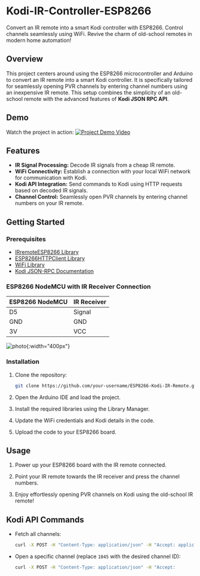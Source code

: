 # Kodi-IR-Controller-ESP8266
Convert an IR remote into a smart Kodi controller with ESP8266. Control channels seamlessly using WiFi. Revive the charm of old-school remotes in modern home automation!

## Overview

This project centers around using the ESP8266 microcontroller and Arduino to convert an IR remote into a smart Kodi controller. It is specifically tailored for seamlessly opening PVR channels by entering channel numbers using an inexpensive IR remote. This setup combines the simplicity of an old-school remote with the advanced features of **Kodi JSON RPC API**.

## Demo

Watch the project in action: [![Project Demo Video](https://img.youtube.com/vi/5jyfP5IJLSQ/0.jpg)](https://youtube.com/watch?v=5jyfP5IJLSQ&si=xKSJFhQx0Yml8SYH)

## Features

- **IR Signal Processing:** Decode IR signals from a cheap IR remote.
- **WiFi Connectivity:** Establish a connection with your local WiFi network for communication with Kodi.
- **Kodi API Integration:** Send commands to Kodi using HTTP requests based on decoded IR signals.
- **Channel Control:** Seamlessly open PVR channels by entering channel numbers on your IR remote.

## Getting Started

### Prerequisites

- [IRremoteESP8266 Library](https://github.com/crankyoldgit/IRremoteESP8266)
- [ESP8266HTTPClient Library](https://github.com/esp8266/Arduino/tree/master/libraries/ESP8266HTTPClient)
- [WiFi Library](https://github.com/esp8266/Arduino/tree/master/libraries/ESP8266WiFi)
- [Kodi JSON-RPC Documentation](https://kodi.wiki/view/JSON-RPC_API/v12)

### ESP8266 NodeMCU with IR Receiver Connection

| ESP8266 NodeMCU | IR Receiver   |
|------------------|---------------|
| D5               | Signal        |
| GND              | GND           |
| 3V               | VCC           |

![photo](https://i.ibb.co/1fZJTbX/f051dde4-521a-4f98-aaba-4afba607ee12.jpg){:width="400px"}

### Installation

1. Clone the repository:

    ```bash
    git clone https://github.com/your-username/ESP8266-Kodi-IR-Remote.git
    ```

2. Open the Arduino IDE and load the project.

3. Install the required libraries using the Library Manager.

4. Update the WiFi credentials and Kodi details in the code.

5. Upload the code to your ESP8266 board.

## Usage

1. Power up your ESP8266 board with the IR remote connected.

2. Point your IR remote towards the IR receiver and press the channel numbers.

3. Enjoy effortlessly opening PVR channels on Kodi using the old-school IR remote!

## Kodi API Commands

- Fetch all channels:
    ```bash
    curl -X POST -H "Content-Type: application/json" -H "Accept: application/json" -H "Authorization: Basic $(echo -n 'kodi:kodi' | base64)" -d '{"jsonrpc": "2.0", "method": "PVR.GetChannels", "params": {"channelgroupid": 1}, "id": 1}' http://192.168.1.20:8080/jsonrpc
    ```

- Open a specific channel (replace `1045` with the desired channel ID):
    ```bash
    curl -X POST -H "Content-Type: application/json" -H "Accept:

